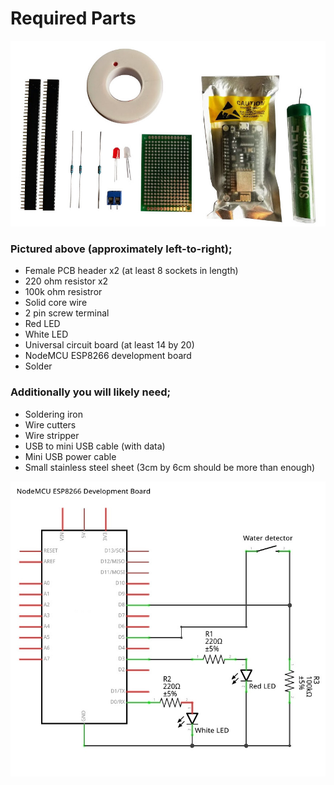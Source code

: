 # Required Parts
![Visual of required parts](documentation/parts.jpg "Required parts")

### Pictured above (approximately left-to-right);
* Female PCB header x2 (at least 8 sockets in length)
* 220 ohm resistor x2
* 100k ohm resistror
* Solid core wire
* 2 pin screw terminal
* Red LED
* White LED
* Universal circuit board (at least 14 by 20)
* NodeMCU ESP8266 development board 
* Solder

### Additionally you will likely need;
* Soldering iron
* Wire cutters
* Wire stripper
* USB to mini USB cable (with data)
* Mini USB power cable
* Small stainless steel sheet (3cm by 6cm should be more than enough) 

![Schematic for the detector](documentation/schematic.jpg "Alarm Schematic")
